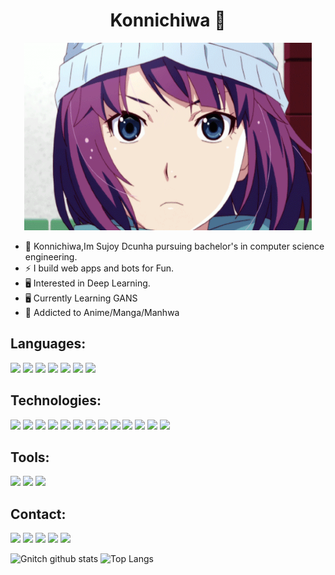 <h1 align="center">Konnichiwa 🌸</h1>
<p align="center">
  <img width="460" height="300" src="assets/23bc1034d18e16554c6a64a4c80a6575.gif">
</p>

- 👋 Konnichiwa,Im Sujoy Dcunha pursuing bachelor's in computer science engineering.
- ⚡ I build web apps and bots for Fun.
- 🖥️ Interested in Deep Learning.
- 🖥️ Currently Learning GANS
- 🌸 Addicted to Anime/Manga/Manhwa

## Languages:
![](https://img.shields.io/badge/python%20-%2314354C.svg?&style=for-the-badge&logo=python&logoColor=white)
![](https://img.shields.io/badge/java-%23ED8B00.svg?&style=for-the-badge&logo=java&logoColor=white)
![](https://img.shields.io/badge/c%20-%2300599C.svg?&style=for-the-badge&logo=c&logoColor=white)
![](https://img.shields.io/badge/php-%23777BB4.svg?&style=for-the-badge&logo=php&logoColor=white)
![](https://img.shields.io/badge/html5%20-%23E34F26.svg?&style=for-the-badge&logo=html5&logoColor=white)
![](https://img.shields.io/badge/css3%20-%231572B6.svg?&style=for-the-badge&logo=css3&logoColor=white)
![](https://img.shields.io/badge/javascript%20-%23323330.svg?&style=for-the-badge&logo=javascript&logoColor=%23F7DF1E)

## Technologies:
![](https://img.shields.io/badge/react%20-%2320232a.svg?&style=for-the-badge&logo=react&logoColor=%2361DAFB)
![](https://img.shields.io/badge/bootstrap%20-%23563D7C.svg?&style=for-the-badge&logo=bootstrap&logoColor=white)
![](https://img.shields.io/badge/django%20-%23092E20.svg?&style=for-the-badge&logo=django&logoColor=white)
![](https://img.shields.io/badge/SASS%20-hotpink.svg?&style=for-the-badge&logo=SASS&logoColor=white)
![](https://img.shields.io/badge/heroku%20-%23430098.svg?&style=for-the-badge&logo=heroku&logoColor=white)
![](https://img.shields.io/badge/Repl.it%20-%230D101E.svg?&style=for-the-badge&logo=Repl.it&logoColor=white)
![](https://img.shields.io/badge/mysql-%2300f.svg?&style=for-the-badge&logo=mysql&logoColor=white)
![](https://img.shields.io/badge/postgres-%23316192.svg?&style=for-the-badge&logo=postgresql&logoColor=white)
![](https://img.shields.io/badge/sqlite-%2307405e.svg?&style=for-the-badge&logo=sqlite&logoColor=white)
![](https://img.shields.io/badge/oracle%20-%23F00000.svg?&style=for-the-badge&logo=oracle&logoColor=white)
![](https://img.shields.io/badge/TensorFlow%20-%23FF6F00.svg?&style=for-the-badge&logo=TensorFlow&logoColor=white)
![](https://img.shields.io/badge/pandas%20-%23150458.svg?&style=for-the-badge&logo=pandas&logoColor=white)
![](https://img.shields.io/badge/numpy%20-%23013243.svg?&style=for-the-badge&logo=numpy&logoColor=white)

## Tools:
![](https://img.shields.io/badge/git%20-%23F05033.svg?&style=for-the-badge&logo=git&logoColor=white)
![](https://img.shields.io/badge/Ubuntu-E95420?style=for-the-badge&logo=ubuntu&logoColor=white)
![](https://img.shields.io/badge/Jupyter%20-%23F37626.svg?&style=for-the-badge&logo=Jupyter&logoColor=white)

## Contact:
[![](https://img.shields.io/badge/linkedin%20-%230077B5.svg?&style=for-the-badge&logo=linkedin&logoColor=white)](https://www.linkedin.com/in/sujoy-dcunha-206433190/)
[![](https://img.shields.io/badge/Gmail-D14836?style=for-the-badge&logo=gmail&logoColor=white)](https://mail.google.com/mail/u/0/?view=cm&fs=1&tf=1&to=sujoydcunha@gmail.com)
![](https://img.shields.io/badge/Gnitch%230161-141321?style=for-the-badge&logo=discord)
[![](https://img.shields.io/badge/-Hackerrank-2EC866?style=for-the-badge&logo=HackerRank&logoColor=white)](https://www.hackerrank.com/sujoydcunha)
[![](https://img.shields.io/badge/Kaggle-141321?style=for-the-badge&logoColor=blue)](https://www.kaggle.com/gnitch)


![Gnitch github stats](https://github-readme-stats.vercel.app/api?username=Gnitch&count_private=true&include_all_commits=true&show_icons=true&theme=radical)
![Top Langs](https://github-readme-stats.vercel.app/api/top-langs/?username=Gnitch&theme=tokyonight&langs_count=10&layout=compact)

